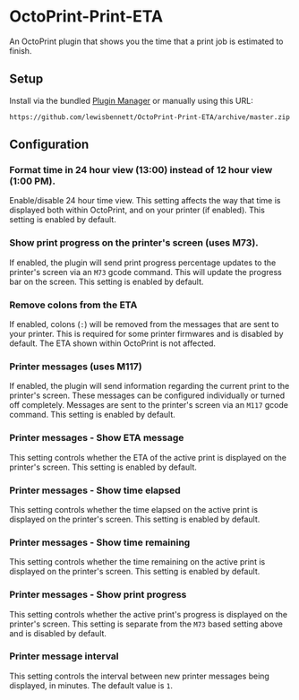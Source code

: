 # OctoPrint-Print-ETA

An OctoPrint plugin that shows you the time that a print job is estimated to finish.

## Setup

Install via the bundled [Plugin Manager](https://docs.octoprint.org/en/master/bundledplugins/pluginmanager.html)
or manually using this URL:

```
https://github.com/lewisbennett/OctoPrint-Print-ETA/archive/master.zip
```

## Configuration

### Format time in 24 hour view (13:00) instead of 12 hour view (1:00 PM).

Enable/disable 24 hour time view. This setting affects the way that time is displayed both within OctoPrint, and on your printer (if enabled). This setting is enabled by default.

### Show print progress on the printer's screen (uses M73).

If enabled, the plugin will send print progress percentage updates to the printer's screen via an `M73` gcode command. This will update the progress bar on the screen. This setting is enabled by default.

### Remove colons from the ETA

If enabled, colons (`:`) will be removed from the messages that are sent to your printer. This is required for some printer firmwares and is disabled by default. The ETA shown within OctoPrint is not affected.

### Printer messages (uses M117)

If enabled, the plugin will send information regarding the current print to the printer's screen. These messages can be configured individually or turned off completely. Messages are sent to the printer's screen via an `M117` gcode command. This setting is enabled by default.

### Printer messages - Show ETA message

This setting controls whether the ETA of the active print is displayed on the printer's screen. This setting is enabled by default.

### Printer messages - Show time elapsed

This setting controls whether the time elapsed on the active print is displayed on the printer's screen. This setting is enabled by default.

### Printer messages - Show time remaining

This setting controls whether the time remaining on the active print is displayed on the printer's screen. This setting is enabled by default.

### Printer messages - Show print progress

This setting controls whether the active print's progress is displayed on the printer's screen. This setting is separate from the `M73` based setting above and is disabled by default.

### Printer message interval

This setting controls the interval between new printer messages being displayed, in minutes. The default value is `1`.
